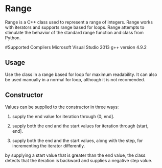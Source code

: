 # Range
Range is a C++ class used to represent a range of integers. Range works with iterators and supports range based for loops. 
Range attempts to stimulate the behavior of the standard range function and class from Python. 

#Supported Compilers
Microsoft Visual Studio 2013
g++ version 4.9.2 

## Usage
Use the class in a range based for loop for maximum readability. It can also be used manually in a normal for loop, although it is not recomended. 

## Constructor

Values can be supplied to the constructor in three ways: 

1) supply the end value for iteration through (0, end].

2) supply both the end and the start values for iteration through (start, end].

3) supply both the end and the start values, along with the step, for incrementing the iterator differently.

by supplying a start value that is greater than the end value, the class detects that the iteration is backward and supplies a negative step value.
